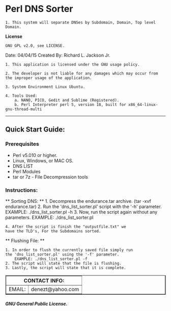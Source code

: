 # Perl DNS Sorter

```
1. This system will separate DNSes by Subdomain, Domain, Top level Domain.
```

**License**
```
GNU GPL v2.0, see LICENSE.
```
<div>
Date: 		04/04/15 
Created By: 	Richard L. Jackson Jr.
</div>

	1. This application is licensed under the GNU usage policy.

	2. The developer is not liable for any damages which may occur from the improper usage of the application.

	3. System Environment Linux Ubuntu.

	4. Tools Used:
		a. NANO, PICO, Gedit and Sublime (Registered).
		b. Perl Interpreter perl 5, version 18, built for x86_64-linux-gnu-thread-multi
----

## Quick Start Guide:

### Prerequisites
* Perl v5.010 or higher.
* Linux, Windows, or MAC OS.
* DNS LIST
* Perl Modules 
* tar or 7z - File Decompression tools 

### Instructions:

** Sorting DNS:	**
	1. Decompress the endurance.tar archive. (tar -xvf endurance.tar)
	2. Run the 'dns_list_sorter.pl' script with the '-h' parameter.
		EXAMPLE: ./dns_list_sorter.pl -h
	3. Now, run the script again without any parameters.
		EXAMPLE: ./dns_list_sorter.pl

	4. After the script is finish the "outputfile.txt" we 
	have the TLD's, For the Subdomains sorted.

** Flushing File: **

	1. In order to flush the currently saved file simply run
	the 'dns_list_sorter.pl' using the '-f' parameter.
		EXAMPLE: ./dns_list_sorter.pl -f
	2. The script will state that the file is flushing.
	3. Lastly, the script will state that it is complete.



<table border='2'>
<tr>
	<th colspan=2>CONTACT INFO:</th>
</tr>
<tr>
	<td>EMAIL:</td><td> denezt@yahoo.com</td>
</tr>
</table>

<h5> GNU General Public License.</h5>
